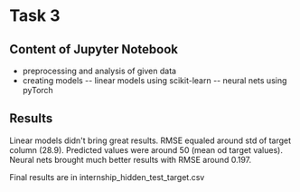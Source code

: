 # Task 3

## Content of Jupyter Notebook
- preprocessing and analysis of given data
- creating models
-- linear models using scikit-learn
-- neural nets using pyTorch

## Results
Linear models didn't bring great results. RMSE equaled around std of target column (28.9). Predicted values were around 50 (mean od target values).
Neural nets brought much better results with RMSE around 0.197.

Final results are in internship_hidden_test_target.csv
